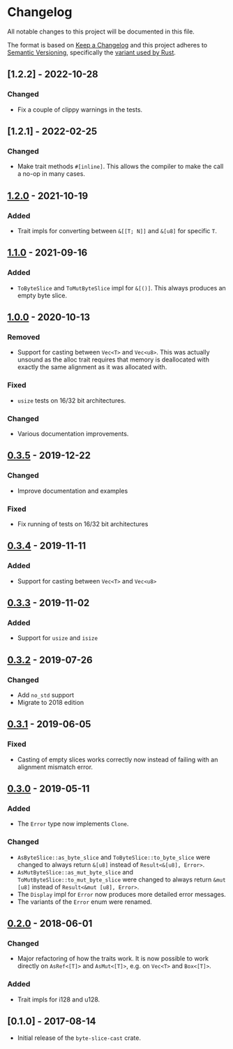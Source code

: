 # Changelog
All notable changes to this project will be documented in this file.

The format is based on [Keep a Changelog](http://keepachangelog.com/en/1.0.0/)
and this project adheres to [Semantic Versioning](http://semver.org/spec/v2.0.0.html),
specifically the [variant used by Rust](http://doc.crates.io/manifest.html#the-version-field).

## [1.2.2] - 2022-10-28
### Changed
- Fix a couple of clippy warnings in the tests.

## [1.2.1] - 2022-02-25
### Changed
- Make trait methods `#[inline]`. This allows the compiler to make the call a
  no-op in many cases.

## [1.2.0] - 2021-10-19
### Added
- Trait impls for converting between `&[[T; N]]` and `&[u8]` for specific `T`.

## [1.1.0] - 2021-09-16
### Added
- `ToByteSlice` and `ToMutByteSlice` impl for `&[()]`. This always produces an
  empty byte slice.

## [1.0.0] - 2020-10-13
### Removed
- Support for casting between `Vec<T>` and `Vec<u8>`. This was actually
  unsound as the alloc trait requires that memory is deallocated with exactly
  the same alignment as it was allocated with.

### Fixed
- `usize` tests on 16/32 bit architectures.

### Changed
- Various documentation improvements.

## [0.3.5] - 2019-12-22
### Changed
- Improve documentation and examples

### Fixed
- Fix running of tests on 16/32 bit architectures

## [0.3.4] - 2019-11-11
### Added
- Support for casting between `Vec<T>` and `Vec<u8>`

## [0.3.3] - 2019-11-02
### Added
- Support for `usize` and `isize`

## [0.3.2] - 2019-07-26
### Changed
- Add `no_std` support
- Migrate to 2018 edition

## [0.3.1] - 2019-06-05
### Fixed
- Casting of empty slices works correctly now instead of failing with an
  alignment mismatch error.

## [0.3.0] - 2019-05-11
### Added
- The `Error` type now implements `Clone`.

### Changed
- `AsByteSlice::as_byte_slice` and `ToByteSlice::to_byte_slice` were changed
  to always return `&[u8]` instead of `Result<&[u8], Error>`.
- `AsMutByteSlice::as_mut_byte_slice` and `ToMutByteSlice::to_mut_byte_slice`
  were changed to always return `&mut [u8]` instead of `Result<&mut [u8],
  Error>`.
- The `Display` impl for `Error` now produces more detailed error messages.
- The variants of the `Error` enum were renamed.

## [0.2.0] - 2018-06-01
### Changed
- Major refactoring of how the traits work. It is now possible to work
  directly on `AsRef<[T]>` and `AsMut<[T]>`, e.g. on `Vec<T>` and `Box<[T]>`.

### Added
- Trait impls for i128 and u128.

## [0.1.0] - 2017-08-14
- Initial release of the `byte-slice-cast` crate.

[Unreleased]: https://github.com/sdroege/byte-slice-cast/compare/1.2.0...HEAD
[1.2.0]: https://github.com/sdroege/byte-slice-cast/compare/1.1.0...1.2.0
[1.1.0]: https://github.com/sdroege/byte-slice-cast/compare/1.0.0...1.1.0
[1.0.0]: https://github.com/sdroege/byte-slice-cast/compare/0.3.5...1.0.0
[0.3.5]: https://github.com/sdroege/byte-slice-cast/compare/0.3.4...0.3.5
[0.3.4]: https://github.com/sdroege/byte-slice-cast/compare/0.3.3...0.3.4
[0.3.3]: https://github.com/sdroege/byte-slice-cast/compare/0.3.2...0.3.3
[0.3.2]: https://github.com/sdroege/byte-slice-cast/compare/0.3.1...0.3.2
[0.3.1]: https://github.com/sdroege/byte-slice-cast/compare/0.3.0...0.3.1
[0.3.0]: https://github.com/sdroege/byte-slice-cast/compare/0.2.0...0.3.0
[0.2.0]: https://github.com/sdroege/byte-slice-cast/compare/0.1.0...0.2.0
